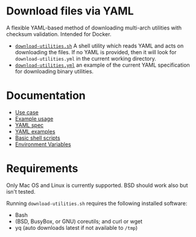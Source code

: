 # Download files via YAML

A flexible YAML-based method of downloading multi-arch utilities with checksum
validation. Intended for Docker.

- [`download-utilities.sh`](download-utilities.sh) A shell utility which reads
  YAML and acts on downloading the files.  If no YAML is provided, then it will
  look for `download-utilities.yml` in the current working directory.
- [`download-utilities.yml`](download-utilities.yml) an example of the current
  YAML specification for downloading binary utilities.

# Documentation

- [Use case](docs/use-case.md)
- [Example usage](docs/example-usage.md)
- [YAML spec](docs/yaml-spec.md)
- [YAML examples](docs/yaml-examples.md)
- [Basic shell scripts](docs/shell-scripting.md)
- [Environment Variables](docs/environment-variables.md)

# Requirements

Only Mac OS and Linux is currently supported.  BSD should work also but isn't
tested.

Running `download-utilities.sh` requires the following installed software:

- Bash
- (BSD, BusyBox, or GNU) coreutils; and curl or wget
- yq (auto downloads latest if not available to `/tmp`)
